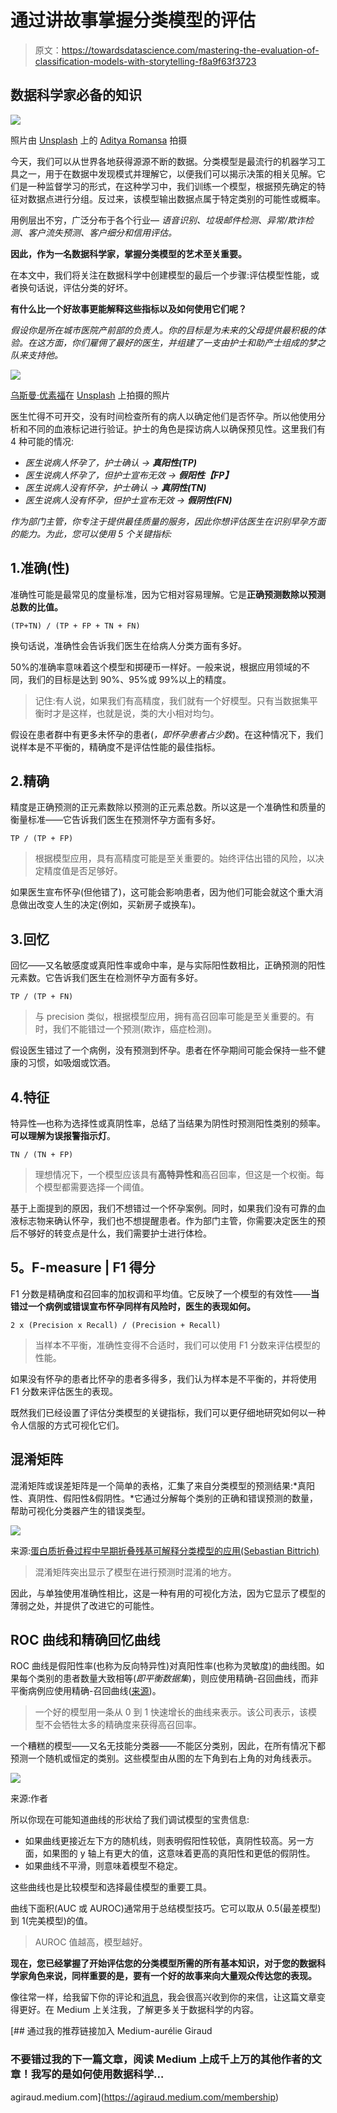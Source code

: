 # 通过讲故事掌握分类模型的评估

> 原文：<https://towardsdatascience.com/mastering-the-evaluation-of-classification-models-with-storytelling-f8a9f63f3723>

## 数据科学家必备的知识

![](img/59dc98af381456aa59d0da7db37ef4ef.png)

照片由 [Unsplash](https://unsplash.com?utm_source=medium&utm_medium=referral) 上的 [Aditya Romansa](https://unsplash.com/@adroman?utm_source=medium&utm_medium=referral) 拍摄

今天，我们可以从世界各地获得源源不断的数据。分类模型是最流行的机器学习工具之一，用于在数据中发现模式并理解它，以便我们可以揭示决策的相关见解。它们是一种监督学习的形式，在这种学习中，我们训练一个模型，根据预先确定的特征对数据点进行分组。反过来，该模型输出数据点属于特定类别的可能性或概率。

用例层出不穷，广泛分布于各个行业— *语音识别、垃圾邮件检测、异常/欺诈检测、客户流失预测、客户细分和信用评估。*

**因此，作为一名数据科学家，掌握分类模型的艺术至关重要。**

在本文中，我们将关注在数据科学中创建模型的最后一个步骤:评估模型性能，或者换句话说，评估分类的好坏。

**有什么比一个好故事更能解释这些指标以及如何使用它们呢？**

*假设你是所在城市医院产前部的负责人。你的目标是为未来的父母提供最积极的体验。在这方面，你们雇佣了最好的医生，并组建了一支由护士和助产士组成的梦之队来支持他。*

![](img/2eea92cb8f1cc23e5a04ddc4143910e2.png)

[乌斯曼·优素福](https://unsplash.com/@usmanyousaf?utm_source=medium&utm_medium=referral)在 [Unsplash](https://unsplash.com?utm_source=medium&utm_medium=referral) 上拍摄的照片

医生忙得不可开交，没有时间检查所有的病人以确定他们是否怀孕。所以他使用分析和不同的血液标记进行验证。护士的角色是探访病人以确保预见性。这里我们有 4 种可能的情况:

*   *医生说病人怀孕了，护士确认
    →* ***真阳性(TP)***
*   *医生说病人怀孕了，但护士宣布无效
    →* ***假阳性【FP】***
*   *医生说病人没有怀孕，护士确认
    →* ***真阴性(TN)***
*   *医生说病人没有怀孕，但护士宣布无效
    →* ***假阴性(FN)***

*作为部门主管，你专注于提供最佳质量的服务，因此你想评估医生在识别早孕方面的能力。为此，您可以使用 5 个关键指标:*

## 1.准确(性)

准确性可能是最常见的度量标准，因为它相对容易理解。它是**正确预测数除以预测总数的比值。**

```
(TP+TN) / (TP + FP + TN + FN)
```

换句话说，准确性会告诉我们医生在给病人分类方面有多好。

50%的准确率意味着这个模型和掷硬币一样好。一般来说，根据应用领域的不同，我们的目标是达到 90%、95%或 99%以上的精度。

> 记住:有人说，如果我们有高精度，我们就有一个好模型。只有当数据集平衡时才是这样，也就是说，类的大小相对均匀。

假设在患者群中有更多未怀孕的患者(*，即怀孕患者占少数*)。在这种情况下，我们说样本是不平衡的，精确度不是评估性能的最佳指标。

## 2.精确

精度是正确预测的正元素数除以预测的正元素总数。所以这是一个准确性和质量的衡量标准——它告诉我们医生在预测怀孕方面有多好。

```
TP / (TP + FP)
```

> 根据模型应用，具有高精度可能是至关重要的。始终评估出错的风险，以决定精度值是否足够好。

如果医生宣布怀孕(但他错了)，这可能会影响患者，因为他们可能会就这个重大消息做出改变人生的决定(例如，买新房子或换车)。

## 3.回忆

回忆——又名敏感度或真阳性率或命中率，是与实际阳性数相比，正确预测的阳性元素数。它告诉我们医生在检测怀孕方面有多好。

```
TP / (TP + FN)
```

> 与 precision 类似，根据模型应用，拥有高召回率可能是至关重要的。有时，我们不能错过一个预测(欺诈，癌症检测)。

假设医生错过了一个病例，没有预测到怀孕。患者在怀孕期间可能会保持一些不健康的习惯，如吸烟或饮酒。

## 4.特征

特异性—也称为选择性或真阴性率，总结了当结果为阴性时预测阳性类别的频率。**可以理解为误报警指示灯**。

```
TN / (TN + FP)
```

> 理想情况下，一个模型应该具有**高特异性和**高召回率，但这是一个权衡。每个模型都需要选择一个阈值。

基于上面提到的原因，我们不想错过一个怀孕案例。同时，如果我们没有可靠的血液标志物来确认怀孕，我们也不想提醒患者。作为部门主管，你需要决定医生的预后不够好的转变点是什么，我们需要护士进行体检。

## **5。F-measure | F1 得分**

F1 分数是精确度和召回率的加权调和平均值。它反映了一个模型的有效性——**当错过一个病例或错误宣布怀孕同样有风险时，医生的表现如何。**

```
2 x (Precision x Recall) / (Precision + Recall)
```

> 当样本不平衡，准确性变得不合适时，我们可以使用 F1 分数来评估模型的性能。

如果没有怀孕的患者比怀孕的患者多得多，我们认为样本是不平衡的，并将使用 F1 分数来评估医生的表现。

既然我们已经设置了评估分类模型的关键指标，我们可以更仔细地研究如何以一种令人信服的方式可视化它们。

## 混淆矩阵

混淆矩阵或误差矩阵是一个简单的表格，汇集了来自分类模型的预测结果:*真阳性、真阴性、假阳性&假阴性。*它通过分解每个类别的正确和错误预测的数量，帮助可视化分类器产生的错误类型。

![](img/eff0c99ce7c92775f6e356fbbaa05af5.png)

来源:[蛋白质折叠过程中早期折叠残基可解释分类模型的应用(Sebastian Bittrich)](https://www.researchgate.net/publication/330174519_Application_of_an_interpretable_classification_model_on_Early_Folding_Residues_during_protein_folding)

> 混淆矩阵突出显示了模型在进行预测时混淆的地方。

因此，与单独使用准确性相比，这是一种有用的可视化方法，因为它显示了模型的薄弱之处，并提供了改进它的可能性。

## ROC 曲线和精确回忆曲线

ROC 曲线是假阳性率(也称为反向特异性)对真阳性率(也称为灵敏度)的曲线图。如果每个类别的患者数量大致相等(*即平衡数据集*)，则应使用精确-召回曲线，而非平衡病例应使用精确-召回曲线([来源](https://machinelearningmastery.com/roc-curves-and-precision-recall-curves-for-classification-in-python/#:~:text=Generally,%20the%20use%20of%20ROC,moderate%20to%20large%20class%20imbalance.))。

> 一个好的模型用一条从 0 到 1 快速增长的曲线来表示。该公司表示，该模型不会牺牲太多的精确度来获得高召回率。

一个糟糕的模型——又名无技能分类器——不能区分类别，因此，在所有情况下都预测一个随机或恒定的类别。这些模型由从图的左下角到右上角的对角线表示。

![](img/02579ff0de5dc168932bcc3bd200517b.png)

来源:作者

所以你现在可能知道曲线的形状给了我们调试模型的宝贵信息:

*   如果曲线更接近左下方的随机线，则表明假阳性较低，真阴性较高。另一方面，如果图的 y 轴上有更大的值，这意味着更高的真阳性和更低的假阴性。
*   如果曲线不平滑，则意味着模型不稳定。

这些曲线也是比较模型和选择最佳模型的重要工具。

曲线下面积(AUC 或 AUROC)通常用于总结模型技巧。它可以取从 0.5(最差模型)到 1(完美模型)的值。

> AUROC 值越高，模型越好。

**现在，您已经掌握了开始评估您的分类模型所需的所有基本知识，对于您的数据科学家角色来说，同样重要的是，要有一个好的故事来向大量观众传达您的表现。**

像往常一样，给我留下你的评论和[消息](https://www.linkedin.com/in/aureliegiraud9000/)，我会很高兴收到你的来信，让这篇文章变得更好。在 Medium 上关注我，了解更多关于数据科学的内容。

[](https://agiraud.medium.com/membership) [## 通过我的推荐链接加入 Medium-aurélie Giraud

### 不要错过我的下一篇文章，阅读 Medium 上成千上万的其他作者的文章！我写的是如何使用数据科学…

agiraud.medium.com](https://agiraud.medium.com/membership)